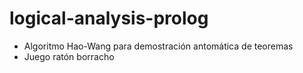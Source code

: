 # logical-analysis-prolog

- Algoritmo Hao-Wang para demostración antomática de teoremas
- Juego ratón borracho